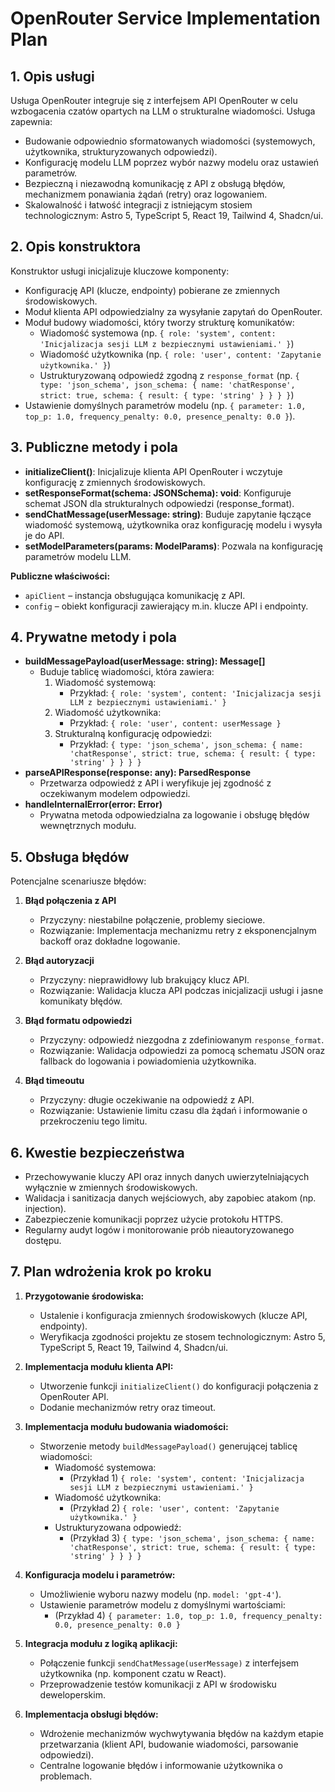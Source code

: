 # OpenRouter Service Implementation Plan

## 1. Opis usługi

Usługa OpenRouter integruje się z interfejsem API OpenRouter w celu wzbogacenia czatów opartych na LLM o strukturalne wiadomości. Usługa zapewnia:

- Budowanie odpowiednio sformatowanych wiadomości (systemowych, użytkownika, strukturyzowanych odpowiedzi).
- Konfigurację modelu LLM poprzez wybór nazwy modelu oraz ustawień parametrów.
- Bezpieczną i niezawodną komunikację z API z obsługą błędów, mechanizmem ponawiania żądań (retry) oraz logowaniem.
- Skalowalność i łatwość integracji z istniejącym stosiem technologicznym: Astro 5, TypeScript 5, React 19, Tailwind 4, Shadcn/ui.

## 2. Opis konstruktora

Konstruktor usługi inicjalizuje kluczowe komponenty:

- Konfigurację API (klucze, endpointy) pobierane ze zmiennych środowiskowych.
- Moduł klienta API odpowiedzialny za wysyłanie zapytań do OpenRouter.
- Moduł budowy wiadomości, który tworzy strukturę komunikatów:
  - Wiadomość systemowa (np. `{ role: 'system', content: 'Inicjalizacja sesji LLM z bezpiecznymi ustawieniami.' }`)
  - Wiadomość użytkownika (np. `{ role: 'user', content: 'Zapytanie użytkownika.' }`)
  - Ustrukturyzowaną odpowiedź zgodną z `response_format` (np. `{ type: 'json_schema', json_schema: { name: 'chatResponse', strict: true, schema: { result: { type: 'string' } } } }`)
- Ustawienie domyślnych parametrów modelu (np. `{ parameter: 1.0, top_p: 1.0, frequency_penalty: 0.0, presence_penalty: 0.0 }`).

## 3. Publiczne metody i pola

- **initializeClient()**: Inicjalizuje klienta API OpenRouter i wczytuje konfigurację z zmiennych środowiskowych.
- **setResponseFormat(schema: JSONSchema): void**: Konfiguruje schemat JSON dla strukturalnych odpowiedzi (response_format).
- **sendChatMessage(userMessage: string)**: Buduje zapytanie łączące wiadomość systemową, użytkownika oraz konfigurację modelu i wysyła je do API.
- **setModelParameters(params: ModelParams)**: Pozwala na konfigurację parametrów modelu LLM.

**Publiczne właściwości:**

- `apiClient` – instancja obsługująca komunikację z API.
- `config` – obiekt konfiguracji zawierający m.in. klucze API i endpointy.

## 4. Prywatne metody i pola

- **buildMessagePayload(userMessage: string): Message[]**
  - Buduje tablicę wiadomości, która zawiera:
    1. Wiadomość systemową:
       - Przykład: `{ role: 'system', content: 'Inicjalizacja sesji LLM z bezpiecznymi ustawieniami.' }`
    2. Wiadomość użytkownika:
       - Przykład: `{ role: 'user', content: userMessage }`
    3. Strukturalną konfigurację odpowiedzi:
       - Przykład: `{ type: 'json_schema', json_schema: { name: 'chatResponse', strict: true, schema: { result: { type: 'string' } } } }`
- **parseAPIResponse(response: any): ParsedResponse**
  - Przetwarza odpowiedź z API i weryfikuje jej zgodność z oczekiwanym modelem odpowiedzi.
- **handleInternalError(error: Error)**
  - Prywatna metoda odpowiedzialna za logowanie i obsługę błędów wewnętrznych modułu.

## 5. Obsługa błędów

Potencjalne scenariusze błędów:

1. **Błąd połączenia z API**

   - Przyczyny: niestabilne połączenie, problemy sieciowe.
   - Rozwiązanie: Implementacja mechanizmu retry z eksponencjalnym backoff oraz dokładne logowanie.

2. **Błąd autoryzacji**

   - Przyczyny: nieprawidłowy lub brakujący klucz API.
   - Rozwiązanie: Walidacja klucza API podczas inicjalizacji usługi i jasne komunikaty błędów.

3. **Błąd formatu odpowiedzi**

   - Przyczyny: odpowiedź niezgodna z zdefiniowanym `response_format`.
   - Rozwiązanie: Walidacja odpowiedzi za pomocą schematu JSON oraz fallback do logowania i powiadomienia użytkownika.

4. **Błąd timeoutu**
   - Przyczyny: długie oczekiwanie na odpowiedź z API.
   - Rozwiązanie: Ustawienie limitu czasu dla żądań i informowanie o przekroczeniu tego limitu.

## 6. Kwestie bezpieczeństwa

- Przechowywanie kluczy API oraz innych danych uwierzytelniających wyłącznie w zmiennych środowiskowych.
- Walidacja i sanitizacja danych wejściowych, aby zapobiec atakom (np. injection).
- Zabezpieczenie komunikacji poprzez użycie protokołu HTTPS.
- Regularny audyt logów i monitorowanie prób nieautoryzowanego dostępu.

## 7. Plan wdrożenia krok po kroku

1. **Przygotowanie środowiska:**

   - Ustalenie i konfiguracja zmiennych środowiskowych (klucze API, endpointy).
   - Weryfikacja zgodności projektu ze stosem technologicznym: Astro 5, TypeScript 5, React 19, Tailwind 4, Shadcn/ui.

2. **Implementacja modułu klienta API:**

   - Utworzenie funkcji `initializeClient()` do konfiguracji połączenia z OpenRouter API.
   - Dodanie mechanizmów retry oraz timeout.

3. **Implementacja modułu budowania wiadomości:**

   - Stworzenie metody `buildMessagePayload()` generującej tablicę wiadomości:
     - Wiadomość systemowa:
       - (Przykład 1) `{ role: 'system', content: 'Inicjalizacja sesji LLM z bezpiecznymi ustawieniami.' }`
     - Wiadomość użytkownika:
       - (Przykład 2) `{ role: 'user', content: 'Zapytanie użytkownika.' }`
     - Ustrukturyzowana odpowiedź:
       - (Przykład 3) `{ type: 'json_schema', json_schema: { name: 'chatResponse', strict: true, schema: { result: { type: 'string' } } } }`

4. **Konfiguracja modelu i parametrów:**

   - Umożliwienie wyboru nazwy modelu (np. `model: 'gpt-4'`).
   - Ustawienie parametrów modelu z domyślnymi wartościami:
     - (Przykład 4) `{ parameter: 1.0, top_p: 1.0, frequency_penalty: 0.0, presence_penalty: 0.0 }`

5. **Integracja modułu z logiką aplikacji:**

   - Połączenie funkcji `sendChatMessage(userMessage)` z interfejsem użytkownika (np. komponent czatu w React).
   - Przeprowadzenie testów komunikacji z API w środowisku deweloperskim.

6. **Implementacja obsługi błędów:**
   - Wdrożenie mechanizmów wychwytywania błędów na każdym etapie przetwarzania (klient API, budowanie wiadomości, parsowanie odpowiedzi).
   - Centralne logowanie błędów i informowanie użytkownika o problemach.
